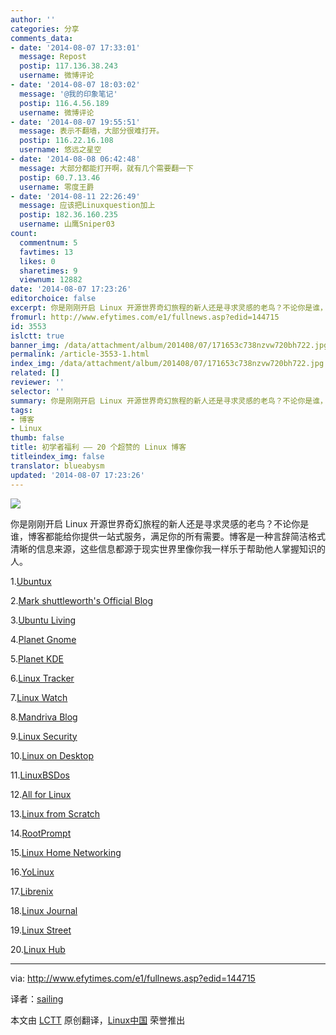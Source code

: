 ```yaml
---
author: ''
categories: 分享
comments_data:
- date: '2014-08-07 17:33:01'
  message: Repost
  postip: 117.136.38.243
  username: 微博评论
- date: '2014-08-07 18:03:02'
  message: '@我的印象笔记'
  postip: 116.4.56.189
  username: 微博评论
- date: '2014-08-07 19:55:51'
  message: 表示不翻墙，大部分很难打开。
  postip: 116.22.16.108
  username: 悠远之星空
- date: '2014-08-08 06:42:48'
  message: 大部分都能打开啊，就有几个需要翻一下
  postip: 60.7.13.46
  username: 零度王爵
- date: '2014-08-11 22:26:49'
  message: 应该把Linuxquestion加上
  postip: 182.36.160.235
  username: 山鹰Sniper03
count:
  commentnum: 5
  favtimes: 13
  likes: 0
  sharetimes: 9
  viewnum: 12882
date: '2014-08-07 17:23:26'
editorchoice: false
excerpt: 你是刚刚开启 Linux 开源世界奇幻旅程的新人还是寻求灵感的老鸟？不论你是谁，博客都能给你提供一站式服务，满足你的所有需要。博客是一种言辞简洁格式清晰的信息来源，这些信息都源于现实世界里像你我一样乐于帮助他人掌握知识的人。
fromurl: http://www.efytimes.com/e1/fullnews.asp?edid=144715
id: 3553
islctt: true
banner_img: /data/attachment/album/201408/07/171653c738nzvw720bh722.jpg
permalink: /article-3553-1.html
index_img: /data/attachment/album/201408/07/171653c738nzvw720bh722.jpg.thumb.jpg
related: []
reviewer: ''
selector: ''
summary: 你是刚刚开启 Linux 开源世界奇幻旅程的新人还是寻求灵感的老鸟？不论你是谁，博客都能给你提供一站式服务，满足你的所有需要。博客是一种言辞简洁格式清晰的信息来源，这些信息都源于现实世界里像你我一样乐于帮助他人掌握知识的人。
tags:
- 博客
- Linux
thumb: false
title: 初学者福利 —— 20 个超赞的 Linux 博客
titleindex_img: false
translator: blueabysm
updated: '2014-08-07 17:23:26'
---
```


![](/data/attachment/album/201408/07/171653c738nzvw720bh722.jpg)


你是刚刚开启 Linux 开源世界奇幻旅程的新人还是寻求灵感的老鸟？不论你是谁，博客都能给你提供一站式服务，满足你的所有需要。博客是一种言辞简洁格式清晰的信息来源，这些信息都源于现实世界里像你我一样乐于帮助他人掌握知识的人。


1.[Ubuntux](http://www.ubuntux.org/)


2.[Mark shuttleworth's Official Blog](http://www.markshuttleworth.com/)


3.[Ubuntu Living](http://ubuntuliving.blogspot.in/)


4.[Planet Gnome](http://planet.gnome.org/)


5.[Planet KDE](http://planetkde.org/)


6.[Linux Tracker](http://linuxtracker.org/)


7.[Linux Watch](http://efytimes.com/e1/www.linux-watch.com)


8.[Mandriva Blog](http://blog.mandriva.com/en/)


9.[Linux Security](http://www.linuxsecurity.com/)


10.[Linux on Desktop](http://linuxondesktop.blogspot.in/)


11.[LinuxBSDos](http://www.linuxbsdos.com/)


12.[All for Linux](http://allforlinux.com/)


13.[Linux from Scratch](http://www.linuxfromscratch.org/)


14.[RootPrompt](http://rootprompt.org/)


15.[Linux Home Networking](http://www.linuxhomenetworking.com/)


16.[YoLinux](http://www.yolinux.com/TUTORIALS/)


17.[Librenix](http://librenix.com/)


18.[Linux Journal](http://www.linuxjournal.com/)


19.[Linux Street](http://www.linuxstreet.net/)


20.[Linux Hub](http://linuxhub.net/)




---


via: <http://www.efytimes.com/e1/fullnews.asp?edid=144715>


译者：[sailing](https://github.com/blueabysm) 


本文由 [LCTT](https://github.com/LCTT/TranslateProject) 原创翻译，[Linux中国](http://linux.cn/) 荣誉推出